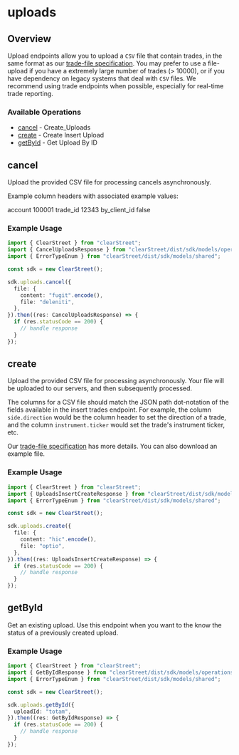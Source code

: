 # uploads

## Overview

Upload endpoints allow you to upload a `CSV` file that contain trades, in the same format as our [trade-file specification](https://github.com/clear-street/docs/blob/master/trade_file.md). You may prefer to use a file-upload if you have a extremely large number of trades (> 10000), or if you have dependency on legacy systems that deal with `CSV` files. We recommend using trade endpoints when possible, especially for real-time trade reporting.


### Available Operations

* [cancel](#cancel) - Create_Uploads
* [create](#create) - Create Insert Upload
* [getById](#getbyid) - Get Upload By ID

## cancel

Upload the provided CSV file for processing cancels asynchronously.

Example column headers with associated example values:

  account	100001
  trade_id	12343
  by_client_id	false


### Example Usage

```typescript
import { ClearStreet } from "clearStreet";
import { CancelUploadsResponse } from "clearStreet/dist/sdk/models/operations";
import { ErrorTypeEnum } from "clearStreet/dist/sdk/models/shared";

const sdk = new ClearStreet();

sdk.uploads.cancel({
  file: {
    content: "fugit".encode(),
    file: "deleniti",
  },
}).then((res: CancelUploadsResponse) => {
  if (res.statusCode == 200) {
    // handle response
  }
});
```

## create

Upload the provided CSV file for processing asynchronously. Your file will be uploaded to our servers, and then subsequently processed.

The columns for a CSV file should match the JSON path dot-notation of the fields available in the insert trades endpoint. For example, the column `side.direction` would be the column header to set the direction of a trade, and the column `instrument.ticker` would set the trade's instrument ticker, etc.

Our [trade-file specification](https://github.com/clear-street/docs/blob/master/trade_file.md) has more details. You can also download an example file.


### Example Usage

```typescript
import { ClearStreet } from "clearStreet";
import { UploadsInsertCreateResponse } from "clearStreet/dist/sdk/models/operations";
import { ErrorTypeEnum } from "clearStreet/dist/sdk/models/shared";

const sdk = new ClearStreet();

sdk.uploads.create({
  file: {
    content: "hic".encode(),
    file: "optio",
  },
}).then((res: UploadsInsertCreateResponse) => {
  if (res.statusCode == 200) {
    // handle response
  }
});
```

## getById

Get an existing upload. Use this endpoint when you want to the know the status of a previously created upload.


### Example Usage

```typescript
import { ClearStreet } from "clearStreet";
import { GetByIdResponse } from "clearStreet/dist/sdk/models/operations";
import { ErrorTypeEnum } from "clearStreet/dist/sdk/models/shared";

const sdk = new ClearStreet();

sdk.uploads.getById({
  uploadId: "totam",
}).then((res: GetByIdResponse) => {
  if (res.statusCode == 200) {
    // handle response
  }
});
```
